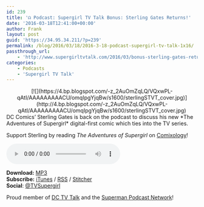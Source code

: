 ```yaml
---
id: 239
title: '☊ Podcast: Supergirl TV Talk Bonus: Sterling Gates Returns!'
date: '2016-03-18T12:41:00+00:00'
author: Frank
layout: post
guid: 'https://34.95.34.211/?p=239'
permalink: /blog/2016/03/18/2016-3-18-podcast-supergirl-tv-talk-1x16/
passthrough_url:
    - 'http://www.supergirltvtalk.com/2016/03/bonus-sterling-gates-returns.html'
categories:
    - Podcasts
    - 'Supergirl TV Talk'
---
```


<div class="separator" style="clear: both; text-align: center;">[![](https://4.bp.blogspot.com/-z_2AuOmZqLQ/VQxwPL-qAtI/AAAAAAAAACU/omqIpgYjqBw/s1600/sterlingSTVT_cover.jpg)](http://4.bp.blogspot.com/-z_2AuOmZqLQ/VQxwPL-qAtI/AAAAAAAAACU/omqIpgYjqBw/s1600/sterlingSTVT_cover.jpg)</div>DC Comics’ Sterling Gates is back on the podcast to discuss his new *The Adventures of Supergirl* digital-first comic which ties into the TV series.

Support Sterling by reading *The Adventures of Supergirl* on [Comixology](https://www.comixology.com/The-Adventures-of-Supergirl-2016/comics-series/66736?ref=Y29taWMvdmlldy9kZXNrdG9wL2JyZWFkY3J1bWJz)!

<audio controls="controls"><source src="http://www.podtrac.com/pts/redirect.mp3/archive.org/download/STVT1x16a/STVT1x16a.mp3" type="audio/mpeg"></source><embed height="80px" width="80px"></embed> Your browser does not support this audio</audio>  
  
  
  
**Download:** [MP3](http://www.podtrac.com/pts/redirect.mp3/archive.org/download/STVT1x16a/STVT1x16a.mp3)  
**Subscribe:** [iTunes](https://itunes.apple.com/us/podcast/supergirl-tv-talk/id961461785) / [RSS](http://feeds.feedburner.com/supergirltvtalk) / [Stitcher](http://www.stitcher.com/podcast/beer-with-geeks/supergirl-tv-talk?refid=stpr)  
**Social**: [@TVSupergirl](https://twitter.com/TVSupergirl)

[  ](https://twitter.com/TVSupergirl)Proud member of [DC TV Talk](http://dctvtalk.com/) and the [Superman Podcast Network](http://www.supermanpodcastnetwork.com/)!